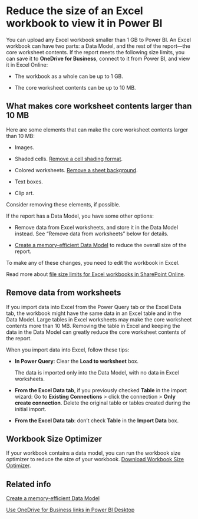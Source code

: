 <properties
   pageTitle="Reduce the size of an Excel workbook to view it in Power BI"
   description="Reduce the size of an Excel workbook to view it in Power BI"
   services="powerbi"
   documentationCenter=""
   authors="davidiseminger"
   manager="mblythe"
   backup=""
   editor=""
   tags=""
   qualityFocus="no"
   qualityDate=""/>

<tags
   ms.service="powerbi"
   ms.devlang="NA"
   ms.topic="article"
   ms.tgt_pltfrm="NA"
   ms.workload="powerbi"
   ms.date="03/01/2017"
   ms.author="davidi"/>

# Reduce the size of an Excel workbook to view it in Power BI  

You can upload any Excel workbook smaller than 1 GB to Power BI. An Excel workbook can have two parts: a Data Model, and the rest of the report—the core worksheet contents. If the report meets the following size limits, you can save it to **OneDrive for Business**, connect to it from Power BI, and view it in Excel Online:

-   The workbook as a whole can be up to 1 GB.

-   The core worksheet contents can be up to 10 MB.

## What makes core worksheet contents larger than 10 MB  
Here are some elements that can make the core worksheet contents larger than 10 MB:

-   Images.

-   Shaded cells. [Remove a cell shading format](https://support.office.com/article/Add-or-change-the-background-color-of-cells-ac10f131-b847-428f-b656-d65375fb815e).

-   Colored worksheets. [Remove a sheet background](https://support.office.com/en-US/article/add-or-remove-a-sheet-background-3577a762-8450-4556-96a2-cc265abc00a8).

-   Text boxes.

-   Clip art.

Consider removing these elements, if possible. 

If the report has a Data Model, you have some other options: 

-   Remove data from Excel worksheets, and store it in the Data Model instead. See “Remove data from worksheets” below for details. 

-   [Create a memory-efficient Data Model](https://support.office.com/article/Create-a-memory-efficient-Data-Model-using-Excel-2013-and-the-Power-Pivot-add-in-951c73a9-21c4-46ab-9f5e-14a2833b6a70) to reduce the overall size of the report.

To make any of these changes, you need to edit the workbook in Excel.

Read more about [file size limits for Excel workbooks in SharePoint Online](https://support.office.com/article/File-size-limits-for-workbooks-in-SharePoint-Online-9e5bc6f8-018f-415a-b890-5452687b325e).

## Remove data from worksheets  
If you import data into Excel from the Power Query tab or the Excel Data tab, the workbook might have the same data in an Excel table and in the Data Model. Large tables in Excel worksheets may make the core worksheet contents more than 10 MB. Removing the table in Excel and keeping the data in the Data Model can greatly reduce the core worksheet contents of the report. 

When you import data into Excel, follow these tips:

-   **In Power Query**: Clear the **Load to worksheet** box.

    The data is imported only into the Data Model, with no data in Excel worksheets.

-   **From the Excel Data tab**, if you previously checked **Table** in the import wizard: Go to **Existing Connections** \> click the connection \> **Only create connection**. Delete the original table or tables created during the initial import.

-   **From the Excel Data tab**: don’t check **Table** in the **Import Data** box.

## Workbook Size Optimizer
If your workbook contains a data model, you can run the workbook size optimizer to reduce the size of your workbook. [Download Workbook Size Optimizer](https://www.microsoft.com/en-us/download/details.aspx?id=38793).


## Related info  
[Create a memory-efficient Data Model](https://support.office.com/article/Create-a-memory-efficient-Data-Model-using-Excel-2013-and-the-Power-Pivot-add-in-951c73a9-21c4-46ab-9f5e-14a2833b6a70)

[Use OneDrive for Business links in Power BI Desktop](powerbi-desktop-use-onedrive-business-links.md)
